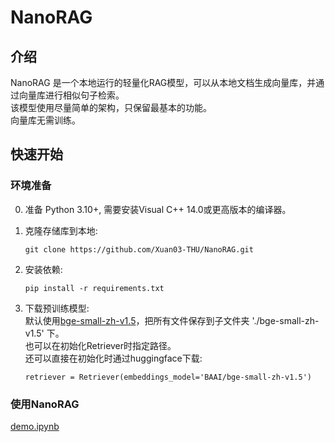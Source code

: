 # NanoRAG

## 介绍

NanoRAG 是一个本地运行的轻量化RAG模型，可以从本地文档生成向量库，并通过向量库进行相似句子检索。  
该模型使用尽量简单的架构，只保留最基本的功能。  
向量库无需训练。

## 快速开始

### 环境准备
0. 准备
   Python 3.10+, 需要安装Visual C++ 14.0或更高版本的编译器。
1. 克隆存储库到本地: 
    ```
    git clone https://github.com/Xuan03-THU/NanoRAG.git
    ```
2. 安装依赖: 
    ```
    pip install -r requirements.txt
    ```

3. 下载预训练模型:   
   默认使用[bge-small-zh-v1.5](https://huggingface.co/BAAI/bge-small-zh-v1.5/tree/main)，把所有文件保存到子文件夹 './bge-small-zh-v1.5' 下。  
   也可以在初始化Retriever时指定路径。  
    还可以直接在初始化时通过huggingface下载:
    ```
    retriever = Retriever(embeddings_model='BAAI/bge-small-zh-v1.5')
    ```

### 使用NanoRAG
[demo.ipynb](https://github.com/Xuan03-THU/NanoRAG/blob/master/demo.ipynb)